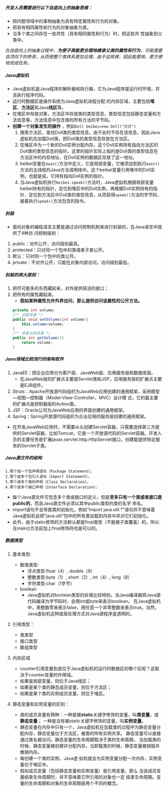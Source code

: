 ##### 开发人员需要进行以下自底向上的抽象思维：
- 把问题领域中的事物抽象为具有特定属性和行为的对象。
- 把具有相同属性和行为的对象抽象为类。
- 当多个类之间存在一些共性（具有相同属性和行为）时，把这些共 性抽象到父类中。

*在自底向上的抽象过程中，__为使子类能更合理地继承父类的属性和行为__，可能需要自顶向下的修改，从而使整个类体系更加合理。由于这规律，因此能更快、更方便地完成任务。*
##### Java虚拟机
- Java虚拟机是Java程序的解析器和执行器，它为Java程序提运行时环境，并且执行程序代码。
- 运行时数据区是操作系统为Java虚拟机进程分配 的内存区域，主要包括**堆区**、**方法区**和Java**栈区**等。
- 在堆区中存放对象，方法区中存放类的类型信息，类型信息包括静态变量和方法信息等，方法信息中包含类的所有方法的字节码。
- **创建一个对象发生的操作** ，例如`Doll beibei=new Doll("贝贝")`
    1. 搜索方法区，查找Doll类的类型信息，由于此时不存在该信息，因此Java虚拟机先加载Doll类，把Doll类的类型信息存放在方法区。
    2. 在堆区中为一个新的Doll实例分配内存，这个Doll实例持有指向方法区的Doll类的类型信息的指针。这里的指针实际上指的是Doll类的类型信息在方法区中的内存地址，在Doll实例的数据区存放了这一地址。
    3. beibei变量在`main()`方法中定义，它是局部变量，它被添加到执行`main()`方法的主线程的Java方法调用栈中。这个beibei变量引用堆中的Doll实例，也就是说，它持有指向Doll实例的指针。
    4. 当Java虚拟机执行`beibei.speak()`方法时，Java虚拟机根据局部变量beibei持有的指针，定位到堆区中的Doll实例，再根据Doll实例持有的指针，定位到方法区中Doll类的类型信息，从而获得`speak()`方法的字节码，接着执行`speak()`方法包含的指令。

##### 封装
- 面向对象的编程语言主要是通过访问控制机制来进行封装的，在Java语言中提供了4种访 问控制级别：
1. public：对外公开，访问级别最高。
2. protected：只对同一个包中的类或者子类公开。
3. 默认：只对同一个包中的类公开。
4. private：不对外公开，只能在对象内部访问，访问级别最低。

##### 封装的两大原则：

1. 把尽可能多的东西藏起来，对外提供简洁的接口；
2. 把所有的属性藏起来。
   - **假如某种属性允许外界访问，那么提供访问该属性的公开方法。**
   ```java
   private int volume; 
   /** 设置音量 */ 
   public void setVolume(int volume){ 
       this.volume=volume; 
   }
   /** 查看当前音量 */ 
   public int getVolume(){
       return volume; 
   }
   ```


##### Java领域比较流行的架构软件
1. JavaEE：把企业应用分为客户层、JavaWeb层、应用服务层和数据库层。
   - 在JavaWeb层的扩展点主要是Servlet类和JSP，应用服务层的扩展点主要是EJB组件。
2. Struts：Apache开放源代码组织为JavaWeb应用创建的通用框架，采用模型—视图—控制器（Model-View-Controller，MVC）设计模 式，它的最主要的扩展点是控制器层的Action类。 
3. JSF：Oracle公司为JavaWeb应用的界面创建的通用框架。
4. Spring：Spring开放源代码组织为企业应用的服务层创建的通用框架。
- 在开发JavaWeb应用时，不需要从头创建Servlet容器，只需要选择第三方提供的Servlet容器，比如Tomcat，它是一个开放源代码的Servlet容器。开发人员的主要任务是扩展javax.servlet.http.HttpServlet接口，创建能提供特定服务的Servlet子类。

##### Java源文件的结构
    1.零个或一个包声明语句（Package Statement）。
    2.零个或多个包引入语句（Import Statement）。 
    3.零个或多个类的声明（Class Declaration）。
    4.零个或多个接口声明（Interface Declaration）。

- 每个Java源文件可包含多个类或接口的定义，但是**至多只有一个类或者接口是public的**，而且Java源文件必须以其中public类型的类的名字 命名。
- import语句不会导致类的初始化。例如“import java.util.*”语句并不意味着Java虚拟机会把“java.util”包中的所有类加载到内存中并对它们初始化。
- 此外，由于static修饰的方法默认都是final类型（不能被子类覆盖）的，所以在main()方法前加上final修饰符也是可以的。

##### 数据类型
1. 基本类型:
    - 数值类型:
        - 浮点类型:float（4）, double（8）
        - 整数类型:byte（1）, short（2）, int（4）, long（8）
        - 字符类型:char（1字节）
   - boolean
        - Java虚拟机对boolean类型的处理比较特别。当Java编译器把Java源代码编译为字节码时，会用int或byte来表示boolean。
        在Java虚拟机中，用整数零来表示false，用任意一个非零整数来表示true。当然，Java虚拟机这种底层处理方式对Java源程序是透明的。
        
2. 引用类型：
    - 类类型
    - 接口类型
    - 数组类型
3. 内存区域
    - counter引用变量到底位于Java虚拟机的运行时数据区的哪个区呢？这取决于counter变量的作用域。
    - 如果是局部变量，则位于Java栈区；
    - 如果是某个类的静态成员变量，则位于方法区；
    - 如果是某个类的实例成员变量，则位于堆区。
    
4. 静态变量和实例变量的区别：
    - 类的成员变量有两种：一种是被**static**关键字修饰的变量，叫**类变量**，或**静态变量**；
    一种是没有被static关键字修饰的变量，叫**实例变量**。
    - 静态变量在内存中只有一个，Java虚拟机在加载类的过程中为静态变量分配内存，静态变量位于方法区，被类的所有实例共享。 
    静态变量可以直接通过类名被访问。静态变量的生命周期取决于类的生命周期，
    当加载类的时候，静态变量被创建并分配内存，当卸载类的时候，静态变量被销毁并撤销内存。
    - 每创建一个类的实例，Java虚 拟机就会为实例变量分配一次内存，实例变量位于堆区中。
    - 假如成员变量（包括静态变量和实例变量）是引用变量，那么 当该成员变量结束生命周期时，并不意味着它所引用的对象也一定 
    结束生命周期。变量的生命周期和对象的生命周期是两个不同的概念。

